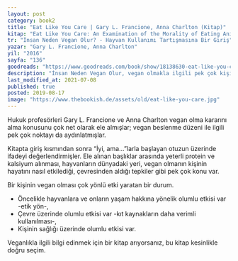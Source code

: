 ```yaml
---
layout: post  
category: book2  
title: "Eat Like You Care | Gary L. Francione, Anna Charlton (Kitap)"
kitap: "Eat Like You Care: An Examination of the Morality of Eating Animals"  
tr: "İnsan Neden Vegan Olur? - Hayvan Kullanımı Tartışmasına Bir Giriş"  
yazar: "Gary L. Francione, Anna Charlton"  
yil: "2016"  
sayfa: "136"  
goodreads: "https://www.goodreads.com/book/show/18138630-eat-like-you-care"
description: "İnsan Neden Vegan Olur, vegan olmakla ilgili pek çok kişinin aklındaki ortak soruları yanıtlayan bir kitap."
last_modified_at: 2021-07-08
published: true
posted: 2019-08-17
image: "https://www.thebookish.de/assets/old/eat-like-you-care.jpg"
---
```


Hukuk profesörleri Gary L. Francione ve Anna Charlton vegan olma kararını alma konusunu çok net olarak ele almışlar; vegan beslenme düzeni ile ilgili pek çok noktayı da aydınlatmışlar.  
  
Kitapta giriş kısmından sonra “İyi, ama...”larla başlayan otuzun üzerinde ifadeyi değerlendirmişler. Ele alınan başlıklar arasında yeterli protein ve kalsiyum alınması, hayvanların dünyadaki yeri, vegan olmanın kişinin hayatını nasıl etkilediği, çevresinden aldığı tepkiler gibi pek çok konu var.
  
Bir kişinin vegan olması çok yönlü etki yaratan bir durum.    
- Öncelikle hayvanlara ve onların yaşam hakkına yönelik olumlu etkisi var -etik yön-,  
- Çevre üzerinde olumlu etkisi var -kıt kaynakların daha verimli kullanılması-,  
- Kişinin sağlığı üzerinde olumlu etkisi var.  
  
Veganlıkla ilgili bilgi edinmek için bir kitap arıyorsanız, bu kitap kesinlikle doğru seçim.  
  
